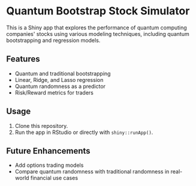 # Quantum Bootstrap Stock Simulator

This is a Shiny app that explores the performance of quantum computing companies' stocks using various modeling techniques, including quantum bootstrapping and regression models.

## Features
- Quantum and traditional bootstrapping
- Linear, Ridge, and Lasso regression
- Quantum randomness as a predictor
- Risk/Reward metrics for traders

## Usage
1. Clone this repository.
2. Run the app in RStudio or directly with `shiny::runApp()`.

## Future Enhancements
- Add options trading models
- Compare quantum randomness with traditional randomness in real-world financial use cases
